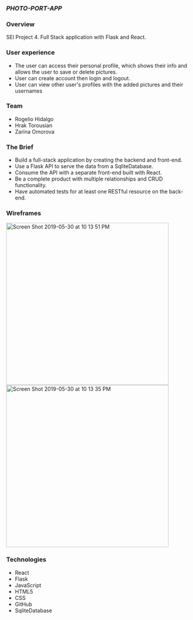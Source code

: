 ### **_PHOTO-PORT-APP_**


### **Overview**

SEI Project 4. Full Stack application with Flask and React.

### **User experience**

- The user can access their personal profile, which shows their info and allows the user to save or delete pictures. 
- User can create account then login and logout.
- User can view other user's profiles with the added pictures and their usernames


### **Team**

- Rogelio Hidalgo
- Hrak Torousian 
- Zarina Omorova


### **The Brief**

- Build a full-stack application by creating the backend and front-end.
- Use a Flask API to serve the data from a SqliteDatabase.
- Consume the API with a separate front-end built with React.
- Be a complete product with multiple relationships and CRUD functionality.
- Have automated tests for at least one RESTful resource on the back-end.


### **Wireframes**


<img width="437" alt="Screen Shot 2019-05-30 at 10 13 51 PM" src="https://user-images.githubusercontent.com/23328507/58687049-5c816500-8335-11e9-8a27-949b293e0983.png">  <img width="437" alt="Screen Shot 2019-05-30 at 10 13 35 PM" src="https://user-images.githubusercontent.com/23328507/58687052-5ee3bf00-8335-11e9-9a57-cc8179a0b441.png">


### **Technologies**

- React
- Flask
- JavaScript
- HTML5
- CSS
- GitHub
- SqliteDatabase